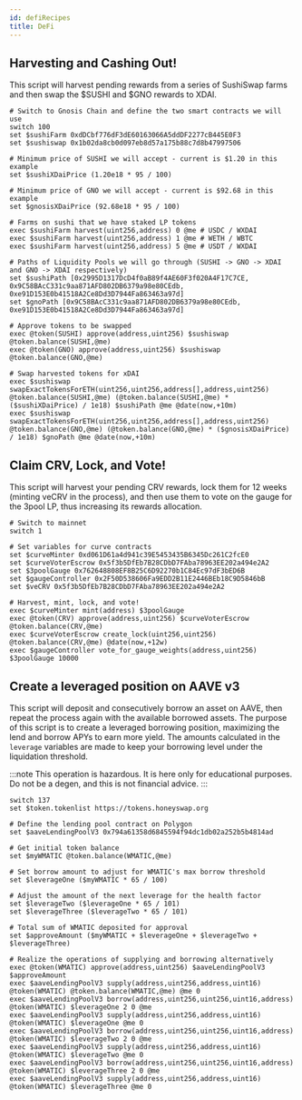 ```yaml
---
id: defiRecipes
title: DeFi
---
```

## Harvesting and Cashing Out!
This script will harvest pending rewards from a series of SushiSwap farms and then swap the $SUSHI and $GNO rewards to XDAI.

```
# Switch to Gnosis Chain and define the two smart contracts we will use
switch 100
set $sushiFarm 0xdDCbf776dF3dE60163066A5ddDF2277cB445E0F3
set $sushiswap 0x1b02da8cb0d097eb8d57a175b88c7d8b47997506

# Minimum price of SUSHI we will accept - current is $1.20 in this example
set $sushiXDaiPrice (1.20e18 * 95 / 100)

# Minimum price of GNO we will accept - current is $92.68 in this example
set $gnosisXDaiPrice (92.68e18 * 95 / 100)

# Farms on sushi that we have staked LP tokens
exec $sushiFarm harvest(uint256,address) 0 @me # USDC / WXDAI
exec $sushiFarm harvest(uint256,address) 1 @me # WETH / WBTC
exec $sushiFarm harvest(uint256,address) 5 @me # USDT / WXDAI

# Paths of Liquidity Pools we will go through (SUSHI -> GNO -> XDAI and GNO -> XDAI respectively) 
set $sushiPath [0x2995D1317DcD4f0aB89f4AE60F3f020A4F17C7CE, 0x9C58BAcC331c9aa871AFD802DB6379a98e80CEdb, 0xe91D153E0b41518A2Ce8Dd3D7944Fa863463a97d]
set $gnoPath [0x9C58BAcC331c9aa871AFD802DB6379a98e80CEdb, 0xe91D153E0b41518A2Ce8Dd3D7944Fa863463a97d]

# Approve tokens to be swapped
exec @token(SUSHI) approve(address,uint256) $sushiswap @token.balance(SUSHI,@me) 
exec @token(GNO) approve(address,uint256) $sushiswap @token.balance(GNO,@me) 

# Swap harvested tokens for xDAI
exec $sushiswap swapExactTokensForETH(uint256,uint256,address[],address,uint256) @token.balance(SUSHI,@me) (@token.balance(SUSHI,@me) * ($sushiXDaiPrice) / 1e18) $sushiPath @me @date(now,+10m)
exec $sushiswap swapExactTokensForETH(uint256,uint256,address[],address,uint256) @token.balance(GNO,@me) (@token.balance(GNO,@me) * ($gnosisXDaiPrice) / 1e18) $gnoPath @me @date(now,+10m)
```

## Claim CRV, Lock, and Vote! 
This script will harvest your pending CRV rewards, lock them for 12 weeks (minting veCRV in the process), and then use them to vote on the gauge for the 3pool LP, thus increasing its rewards allocation. 
```
# Switch to mainnet
switch 1

# Set variables for curve contracts
set $curveMinter 0xd061D61a4d941c39E5453435B6345Dc261C2fcE0
set $curveVoterEscrow 0x5f3b5DfEb7B28CDbD7FAba78963EE202a494e2A2
set $3poolGauge 0x762648808EF8B25C6D92270b1C84Ec97dF3bED6B
set $gaugeController 0x2F50D538606Fa9EDD2B11E2446BEb18C9D5846bB
set $veCRV 0x5f3b5DfEb7B28CDbD7FAba78963EE202a494e2A2

# Harvest, mint, lock, and vote!
exec $curveMinter mint(address) $3poolGauge 
exec @token(CRV) approve(address,uint256) $curveVoterEscrow @token.balance(CRV,@me) 
exec $curveVoterEscrow create_lock(uint256,uint256) @token.balance(CRV,@me) @date(now,+12w) 
exec $gaugeController vote_for_gauge_weights(address,uint256) $3poolGauge 10000 
```

## Create a leveraged position on AAVE v3
This script will deposit and consecutively borrow an asset on AAVE, then repeat the process again with the available borrowed assets. The purpose of this script is to create a leveraged borrowing position, maximizing the lend and borrow APYs to earn more yield. The amounts calculated in the `leverage` variables are made to keep your borrowing level under the liquidation threshold.

:::note
This operation is hazardous. It is here only for educational purposes. Do not be a degen, and this is not financial advice.
:::
```
switch 137
set $token.tokenlist https://tokens.honeyswap.org

# Define the lending pool contract on Polygon
set $aaveLendingPoolV3 0x794a61358d6845594f94dc1db02a252b5b4814ad

# Get initial token balance
set $myWMATIC @token.balance(WMATIC,@me)

# Set borrow amount to adjust for WMATIC's max borrow threshold
set $leverageOne ($myWMATIC * 65 / 100)

# Adjust the amount of the next leverage for the health factor
set $leverageTwo ($leverageOne * 65 / 101)
set $leverageThree ($leverageTwo * 65 / 101)

# Total sum of WMATIC deposited for approval
set $approveAmount ($myWMATIC + $leverageOne + $leverageTwo + $leverageThree)

# Realize the operations of supplying and borrowing alternatively
exec @token(WMATIC) approve(address,uint256) $aaveLendingPoolV3 $approveAmount
exec $aaveLendingPoolV3 supply(address,uint256,address,uint16) @token(WMATIC) @token.balance(WMATIC,@me) @me 0
exec $aaveLendingPoolV3 borrow(address,uint256,uint256,uint16,address) @token(WMATIC) $leverageOne 2 0 @me
exec $aaveLendingPoolV3 supply(address,uint256,address,uint16) @token(WMATIC) $leverageOne @me 0
exec $aaveLendingPoolV3 borrow(address,uint256,uint256,uint16,address) @token(WMATIC) $leverageTwo 2 0 @me
exec $aaveLendingPoolV3 supply(address,uint256,address,uint16) @token(WMATIC) $leverageTwo @me 0
exec $aaveLendingPoolV3 borrow(address,uint256,uint256,uint16,address) @token(WMATIC) $leverageThree 2 0 @me
exec $aaveLendingPoolV3 supply(address,uint256,address,uint16) @token(WMATIC) $leverageThree @me 0
```